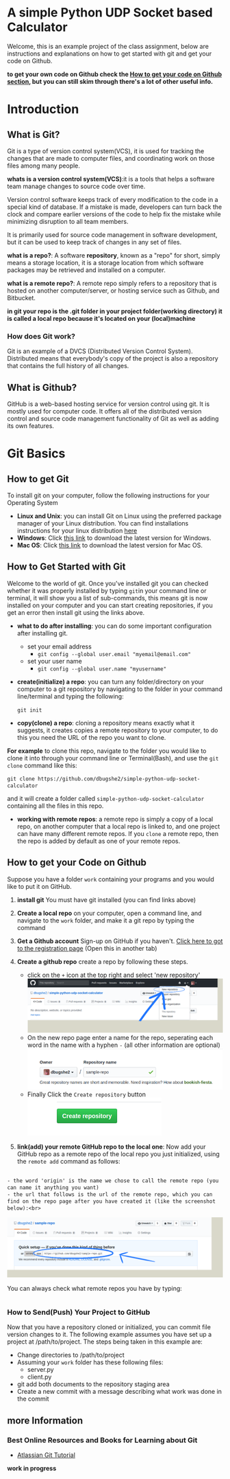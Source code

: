 # A simple Python UDP Socket based Calculator

Welcome, this is an example project of the class assignment, below are instructions and explanations on how to get started with git and get your code on Github.

__to get your own code on Github check the [How to get your code on Github section](##How-to-get-your-Code-on-Github), but you can still skim through there's a lot of other useful info.__

# Introduction

## What is Git?
Git is a type of version control system(VCS), it is used for tracking the changes that are made to computer files, and coordinating work on those files among many people.

__whats is a version control system(VCS)__:it is a  tools that helps a software team manage changes to source code over time.

Version control software keeps track of every modification to the code in a special kind of database. If a mistake is made, developers can turn back the clock and compare earlier versions of the code to help fix the mistake while minimizing disruption to all team members.

It is primarily used for source code management in software development, but it can be used to keep track of changes in any set of files.

__what is a repo?__:
A software __repository__, known as a "repo" for short, simply means a storage location, it is a storage location from which software packages may be retrieved and installed on a computer.

__what is a remote repo?__:
A remote repo simply refers to a repository that is hosted on another computer/server, or hosting service such as Github, and Bitbucket.

__in git your repo is the .git folder in your project folder(working directory) it is called a local repo because it's located on your (local)machine__

### How does Git work?

Git is an example of a DVCS (Distributed Version Control System). Distributed means that everybody's copy of the project is also a repository that contains the full history of all changes.

## What is Github?
GitHub is a web-based hosting service for version control using git. It is mostly used for computer code. It offers all of the distributed version control and source code management functionality of Git as well as adding its own features.

# Git Basics

## How to get Git
To install git on your computer, follow the following instructions for your Operating System

- __Linux and Unix__: you can install Git on Linux using the preferred package manager of your Linux distribution. You can find installations instructions for your linux distribution [here](https://git-scm.com/download/linux)
- __Windows__: Click [this link](https://git-scm.com/download/win) to download the latest version for Windows.
- __Mac OS__: Click [this link](https://git-scm.com/download/mac) to download the latest version for Mac OS.

## How to Get Started with Git
Welcome to the world of git. Once you've installed git you can checked whether it was properly installed by typing `git`in your command line or terminal, it will show you a list of sub-commands, this means git is now installed on your computer and you can start creating repositories, if you get an error then install git using the links above.

- __what to do after installing__: you can do some important configuration after installing git.
	+ set your email address
		* `git config --global user.email "myemail@email.com"`
	+ set your user name
		* `git config --global user.name "myusername"`

- __create(initialize) a repo__: you can turn any folder/directory on your computer to a git repository by navigating to the folder in your command line/terminal and typing the following:

	`git init`

- __copy(clone) a repo__: cloning a repository means exactly what it suggests, it creates copies a remote repository to your computer,  to do this you need the URL of the repo you want to clone.

**For example** to clone this repo, navigate to the folder you would like to clone it into through your command line or Terminal(Bash), and use the `git clone` command  like this:

	git clone https://github.com/dbugshe2/simple-python-udp-socket-calculator

and it will create a folder called `simple-python-udp-socket-calculator` containing all the files in this repo.


- __working with remote repos__: a remote repo is simply a copy of a local repo, on another computer that a local repo is linked to, and one project can have many different remote repos.
If you `clone` a remote repo, then the repo is added by default as one of your remote repos.

## How to get your Code on Github
Suppose you have a folder `work` containing your programs and you would like to put it on GitHub.

1. __install git__ You must have git installed (you can find links above)

2. __Create a local repo__ on your computer, open a command line, and navigate to the `work` folder, and make it a git repo by typing the command

3. __Get a Github account__ Sign-up on GitHub if you haven't. [Click here to got to the registration page](https://github.com/join) (Open this in another tab)
4. __Create a github repo__ create a repo by following these steps.
	- click on the `+` icon at the top right and select 'new repository'<br>
![Image](new-repo.png?raw=true)
	- On the new repo page enter a name for the repo, seperating each word in the name with a hyphen `-` (all other information are optional)<br>
![Image](repo-name.png?raw=true)
	- Finally Click the `Create repository` button<br>
![Image](create-repo-button.png?raw=true)
5. __link(add) your remote GitHub repo to the local one__: Now add your GitHub repo as a remote repo of the local repo you just initialized, using the `remote add` command as follows:
	
```git remote add origin https://github.com/dbugshe2/sample-repo.git
```	
	- the word 'origin' is the name we chose to call the remote repo (you can name it anything you want)
	- the url that follows is the url of the remote repo, which you can find on the repo page after you have created it (like the screenshot below):<br>
	
![Image](repo-url.png?raw=true)

You can always check what remote repos you have by typing:
	
```git remote -v
```

### How to Send(Push) Your Project to GitHub

Now that you have a repository cloned or initialized, you can commit file version changes to it. The following example assumes you have set up a project at /path/to/project. The steps being taken in this example are:

- Change directories to /path/to/project
- Assuming your `work` folder has these following files: 
	+ server.py
	+ client.py
- git add both documents to the repository staging area
- Create a new commit with a message describing what work was done in the commit
	


	

## more Information


### Best Online Resources and Books for Learning about Git

- [Atlassian Git Tutorial](https://www.atlassian.com/git/tutorials)

__work in progress__